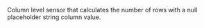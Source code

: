 Column level sensor that calculates the number of rows with a null placeholder string column value.
